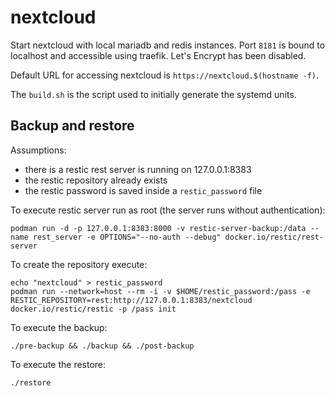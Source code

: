 # nextcloud

Start nextcloud with local mariadb and redis instances.
Port `8181` is bound to localhost and accessible using traefik.
Let's Encrypt has been disabled.

Default URL for accessing nextcloud is `https://nextcloud.$(hostname -f)`.

The `build.sh` is the script used to initially generate the systemd units.


## Backup and restore

Assumptions:
- there is a restic rest server is running on 127.0.0.1:8383
- the restic repository already exists
- the restic password is saved inside a `restic_password` file

To execute restic server run as root (the server runs without authentication):
```
podman run -d -p 127.0.0.1:8383:8000 -v restic-server-backup:/data --name rest_server -e OPTIONS="--no-auth --debug" docker.io/restic/rest-server
```

To create the repository execute:
```
echo "nextcloud" > restic_password
podman run --network=host --rm -i -v $HOME/restic_password:/pass -e RESTIC_REPOSITORY=rest:http://127.0.0.1:8383/nextcloud docker.io/restic/restic -p /pass init
```

To execute the backup:
```
./pre-backup && ./backup && ./post-backup
```

To execute the restore:
```
./restore
```
